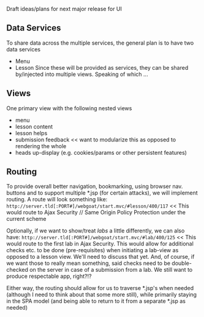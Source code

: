 Draft ideas/plans for next major release for UI

## Data Services
To share data across the multiple services, the general plan is to have two data services
* Menu
* Lesson
Since these will be provided as services, they can be shared by/injected into multiple views. Speaking of which ...

## Views
One primary view with the following nested views
* menu
* lesson content
* lesson helps
* submission feedback << want to modularize this as opposed to rendering the whole
* heads up-display (e.g. cookies/params or other persistent features)

## Routing
To provide overall better navigation, bookmarking, using browser nav. buttons and to support multiple *.jsp (for certain attacks), we will implement routing. A route will look something like:
`http://server.tld[:PORT#]/webgoat/start.mvc/#lesson/400/117` << This would route to Ajax Security // Same Origin Policy Protection under the current scheme

Optionally, if we want to show/treat _labs_ a little differently, we can also have:
`http://server.tld[:PORT#]/webgoat/start.mvc/#lab/400/125` << This would route to the first lab in Ajax Security.
This would allow for additional checks etc. to be done (pre-requisites) when initiating a lab-view as opposed to a lesson view.  We'll need to discuss that yet. And, of course, if we want those to really mean something, said checks need to be double-checked on the server in case of a submission from a lab. We still want to produce respectable app, right?!?

Either way, the routing should allow for us to traverse *.jsp's when needed (although I need to think about that some more still), while primarily staying in the SPA model (and being able to return to it from a separate *.jsp as needed)